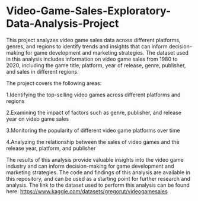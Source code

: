 # Video-Game-Sales-Exploratory-Data-Analysis-Project
This project analyzes video game sales data across different platforms, genres, and regions to identify trends and insights that can inform decision-making for game development and marketing strategies. The dataset used in this analysis includes information on video game sales from 1980 to 2020, including the game title, platform, year of release, genre, publisher, and sales in different regions.

The project covers the following areas:

1.Identifying the top-selling video games across different platforms and regions

2.Examining the impact of factors such as genre, publisher, and release year on video game sales

3.Monitoring the popularity of different video game platforms over time

4.Analyzing the relationship between the sales of video games and the release year, platform, and publisher

The results of this analysis provide valuable insights into the video game industry and can inform decision-making for game development and marketing strategies. The code and findings of this analysis are available in this repository, and can be used as a starting point for further research and analysis.
The link to the dataset used to perform this analysis can be found here: https://www.kaggle.com/datasets/gregorut/videogamesales
